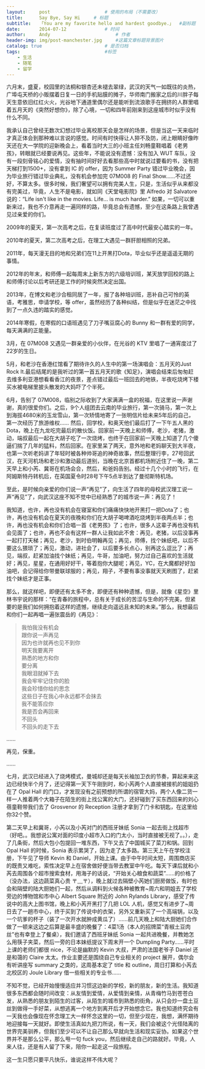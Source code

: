```yaml
---
layout:     post   				    # 使用的布局（不需要改）
title:      Say Bye, Say Hi   	# 标题 
subtitle:   「You are my favorite hello and hardest goodbye.」  #副标题
date:       2014-07-12 				# 时间
author:     Andy 						# 作者
header-img: img/post-manchester.jpg 	#这篇文章标题背景图片
catalog: true 						# 是否归档
tags:								#标签
    - 生活
    - 随笔
    - 留学
---
```


六月末，盛夏，校园里的法桐和银杏还未褪去翠绿，武汉的天气一如既往的炎热，广埠屯天桥的小贩摆着日复一日的手机贴膜的摊子，华师南门搬家之后的川胖子每天生意依旧红红火火，光谷地下通道里偶尔还是能听到流浪歌手在拥挤的人群里唱着五月天的《突然好想你》，除了心境，一切和四年前刚来到这座城市时似乎没有什么不同。

我承认自己曾经无数次幻想过毕业离校那天会是怎样的场景，但是当这一天来临时才真正体会到那种难以言说的感觉。时间有时快得让人猝不及防，闭上眼睛好像昨天还在大一学院的迎新晚会上，看着当时大三的小班主任刘畅童鞋唱着《老男孩》，转眼就已经要说再见。这些年，不能说没有遗憾：没有加入 WUT 车队，没有一段刻骨铭心的爱情，没有抽时间好好去看那些高中时就说过要看的书，没有把天梯打到1500+，没有拿到 IC 的 offer，因为 Summer Party 错过毕业晚会，因为毕业旅行错过毕业典礼，没有机会参加完 07M008 的 Final Show……不过还好，不算太多。很多时候，我们奢望可以拥有完美人生，只是，生活似乎从来都没有完美过，毕竟，人生不是电影，就如同《天堂电影院》里 Alfredo 对 Salvatore 说的：“Life isn't like in the movies. Life... is much harder.” 如果，一切可以重新来过，我也不介意再走一遍同样的路，毕竟总会有遗憾，至少在这条路上我曾遇见过亲爱的你们。

2009年的夏天，第一次高考之后，在复读班度过了高中时代最安心踏实的一年。

2010年的夏天，第二次高考之后，在理工大遇见一群肝胆相照的兄弟。

2011年，每天漫无目的地和兄弟们在11上开黑打Dota，毕业似乎还是遥遥无期的事情。

2012年的年末，和师傅一起每周末上新东方的六级培训班，某天放学回校的路上和师傅讨论以后考研还是工作的时候突然决定出国。

2013年，在博文和老沙合租同居了一年，报了各种培训班，恶补自己可怜的英语，考雅思，申请学校，等 offer，虽然经历了各种纠结，但是似乎在迷茫之中找到了一点久违的踏实的感觉。

2014年寒假，在寒假的口语班遇见了刀子嘴豆腐心的 Bunny 和一群有爱的同学，每天满满的正能量。

3月，在 07M008 又遇见一群亲爱的小伙伴，在光谷的 KTV 里唱了一通宵度过了22岁的生日。

5月，和老沙在香港红馆看了期待许久的人生中的第一场演唱会：五月天的Just Rock It.最后结尾的是我听过的第一首五月天的歌《知足》，演唱会结束后匆匆赶去维多利亚港想看看香江的夜景，差点错过最后一班回去的地铁，半夜吃烧烤下楼买水被电梯里披头散发的大妈吓了个半死。

6月，告别了 07M008，临别之际收到了大家满满一盒的祝福，在这里说一声谢谢，真的很爱你们。之后，9个人组团去云南的毕业旅行，第一次骑马，第一次上到海拔4680米的玉龙雪山，第一次矫情地寄了一张明信片给未来5年后的自己，第一次经历了旅游维权…… 然后，回学校，和奥天他们最后打了一下午五人黑的 Dota，晚上在九龙吃完最后的散伙饭。回家前一天晚上和师傅，老沙，老猪，激动，端叔最后一起在大胡子吃了一次烧烤，也终于在回家前一天晚上知道了几个傻逼们揣了几年的猛料，然后回家。在家里呆了两天，意外地和老妈聊天到大半夜，也第一次听老妈讲了年轻时被各种帅哥追的神奇故事，然后整理行李，27号回武汉，在天河机场和老沙和激动最后道别，当晚在北京首都机场附近住了一晚，第二天早上和小芮、冀哥在机场会合，然后，和爸妈告别。经过十几个小时的飞行，在阿姆斯特丹转机后，在英国夏令时28号下午5点半到达了曼彻斯特机场。

至此，是时候向亲爱的你们说一声“再见”了，向生活了四年的母校武汉理工说一声“再见”了，向武汉这座不知不觉中已经熟悉了的城市说一声：再见了！

我知道，也许，再也没有机会在寝室和你们痛痛快快地开黑打一把Dota了；也许，再也没有机会在夏天的夜晚和你们在大胡子喝啤酒吃烧烤到半夜两点半；也许，再也没有机会和你们合唱一首《老男孩》了；也许，很多人这辈子再也没有机会见面了；也许，再也不会有这样一群人让我如此不舍：再见，老猪，以后没事再一起打打天梯；再见，老沙，到时伯明翰再见；再见，师傅，找个妹纸吧，以后不要这么猥琐了；再见，激动，进社会了，以后要多长点心，别再这么逗比了；再见，端叔，赶紧加油找个妹纸；再见，牛哥，加油吧，努力过自己喜欢的生活就好；再见，星星，在通用好好干，等着抱你大腿呢；再见，YC，在大魔都好好加油吧，会记得给你带曼联球服的；再见，翔子，不要有事没事就天天刷图了，赶紧找个妹纸才是正事。

那么，就这样吧，即便还有太多不舍，即便还有种种遗憾，但是，就像《星空》里林书宇说的那样：“在青春的旅程中，总有关于成长的苦涩与生命的不完美，但紧要的是我们如何拥抱着这样的遗憾，继续走向遥远且未知的未来。”那么，我想最后和你们一起再唱一遍张震岳的《再见》：

>我怕我没有机会  
>跟你说一声再见  
>因为也许就再也见不到你  
>明天我要离开  
>熟悉的地方和你  
>要分离  
>我眼泪就掉下去  
>我会牢牢记住你的脸  
>我会珍惜你给的思念  
>这些日子在我心中永远都不会抹去  
>我不能答应你  
>我是否会再回来  
>不回头  
>不回头的走下去  

……

再见，保重。

……

七月，武汉已经进入了烧烤模式，曼城却还是每天长袖加卫衣的节奏，算起来来这边已经快半个月了，还记得第一天下午刚到时，和小芮两个人直接被接机的姐姐扔在了 Opal Hall 的门口，才发现没有之前预想的所谓的宿管大妈，两个人像二货一样一人推着两个大箱子在陌生的街上找公寓的大门，还好碰到了买东西回来的刘心蓓童鞋带我们去了 Grosvenor 的 Reception 注册才拿到了门卡和钥匙，在这里给你32个赞。

第二天早上和冀哥，小芮以及小芮对门的西班牙妹纸 Sonia 一起去街上找超市（好吧。。我想说公寓对面的印度小超市入口的门太小，当时直接被无视了。。），走了几条街，然后大包小包提回一堆东西，下午又去了中国城买了菜刀和锅。回到 Opal Hall 的时候，Sonia 表示累哭了，因为走了太多路。第三天上午在学校注册，下午见了导师 Kevin 和 Daniel，开始上课。由于中午时间太短，周围商店买的既贵又难吃，索性决定早上在宿舍做好便当带去教室中午吃。每天下课后就和小芮去周围各个超市搜索食材，用海子的话说，“开始关心粮食和蔬菜”……的价格了（没办法，这边蔬菜真心贵 〒﹏〒），晚上就过去隔壁小芮她们厨房做饭，有时也会和隔壁的陆大厨她们一起，然后从调料到火候各种被教育~周六和玥姐去了学校旁边的博物馆和市中心 Albert Square 附近的 John Rylands Library，感受了传说中的高大上图书馆，晚上和小芮开黑打了几把 LOL 人机，感觉又有进步了~周日去了一趟市中心，终于买到了传说中的衣架，另外又重新买了一个高端锅，以及一个坑爹的杯子（装了一次开水就肿成黄瓜了）……前几天晚上和陆大厨她们合作做了一顿来这边之后算是最丰盛的晚餐了：4菜1汤（本人的招牌菜“青椒土豆肉丝”也有幸登上了餐桌），我们邀请了西班牙妹纸 Sonia 一起共进晚餐，并教她怎么用筷子夹菜，然后一旁的日本妹纸提议下周末开一个 Dumpling Party……平时上课的老师们都很 nice，不论是幽默的 Kevin 大叔，严肃的法国老爷子 Daniel 还是和蔼的 Claire 太太。作业主要还是围绕自己专业相关的 project 展开，偶尔会有听讲座写 summary 之类的，这周基本定了 title 和 outline，周日打算和小芮去北校区的 Joule Library 借一些相关的专业书……

不知不觉，已经开始慢慢适应并习惯这边新的学校，新的朋友，新的生活。我知道很多东西都会随时间改变：从友情到爱情，从爱情到亲情，从青梅竹马到苍苍白发，从熟悉的朋友到陌生的过客，从陌生的城市到熟悉的街角，从只会炒一盘土豆丝到做得一手好菜，从想逃离一个地方到离开后才开始想念它。我也知道终究会有一天我也会像现在怀念理工大一样怀念这里的一切，但至少现在，我想，满怀期待地迎接每一天就好。即使生活真如九把刀所说，有一天，我们会被这个光怪陆离的世界完美驯养，但我们至少可以不让自己那么早就向生活和现实妥协。如果这个世界并不是那么公平，那么甩一句 fuck you，然后继续走自己的路就好。毕竟，人来人往，还是有人留了下来，陪你一起走这一段旅程。

这一生只愿只要平凡快乐，谁说这样不伟大呢？

